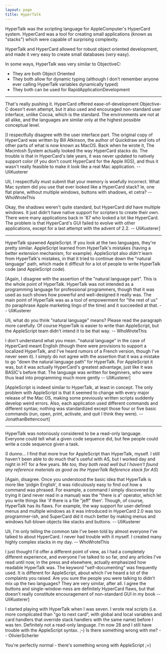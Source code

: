 ```yaml
---
layout: page
title: HyperTalk
---
```




HyperTalk was the scripting language for AppleComputer's HyperCard system. HyperCard was a tool for creating small applications (known as "stacks") which were capable of surprising complexity.

HyperTalk and HyperCard allowed for robust object oriented development, and made it very easy to create small databases (*very* easy).

In some ways, HyperTalk was very similar to ObjectiveC:


* They are both Object Oriented
* They both allow for dynamic typing (although I don't remember anyone ever calling HyperTalk variables dynamically typed)
* They both can be used for RapidApplicationDevelopment


----

That's really pushing it. HyperCard offered ease-of-development Objective-C doesn't even attempt, but it also used and encouraged non-standard user interface, unlike Cocoa, which is the standard. The environments are not at all alike, and the languages are similar only at the highest possible conceptual level.

[I respectfully disagree with the user interface part. The original copy of HyperCard was written by Bill Atkinson, the author of Quickdraw and lots of other parts of what is now known as MacOS. Back when he wrote it, The Macintosh System actually looked the way HyperCard stacks do. The trouble is that in HyperCard's late years, it was never updated to natively support color (if you don't count HyperCard for the Apple IIGS), and thus it wasn't really feasible to make it look like a real Mac application. -- UliKusterer

Uli, I respectfully must submit that your memory is woefully incorrect. What Mac system did you use that ever looked like a HyperCard stack? Ie, one flat plane, without multiple windows, buttons with shadows, et cetra? -- WhoWroteThis

Okay, the shadows weren't quite standard, but HyperCard *did* have multiple windows. It just didn't have native support for scripters to create their own. There were many applications back in '87 who looked a lot like HyperCard. The problem is that HyperCard's GUI failed to evolve with other applications, except for a last attempt with the advent of 2.2. -- UliKusterer]

----

HyperTalk spawned AppleScript. If you look at the two languages, they're pretty similar. AppleScript learned from HyperTalk's mistakes (having a better extension mechanism, for example). AppleScript also *didn't* learn from HyperTalk's mistakes, in that it tried to continue down the "natural language" path, which made it difficult for a lot of people to write HyperTalk code (and AppleScript code).

[Again, I disagree with the assertion of the "natural language part". This is the whole point of HyperTalk. HyperTalk was not intended as a programming language for professional programmers, though that it was used as such shows how powerful and well-designed it really was. The main point of HyperTalk was as a tool of empowerment for "the rest of us" (to paraphrase Apple marketing lingo of the time) and it succeeded at that. -- UliKusterer

Uli, what do you think "natural language" means? Please read the paragraph more carefully. Of course HyperTalk is easier to write than AppleScript, but the AppleScript team didn't intend it to be that way. -- WhoWroteThis

I don't understand what you mean. "natural language" in the case of HyperCard meant English (though there were provisions to support a localized HyperTalk, and I've heard rumors of a French version, though I've never seen it). I simply do not agree with the assertion that it was a mistake to go "down the natural language path" for HyperTalk. For AppleScript it was, but it was actually HyperCard's greatest advantage, just like it was BASIC's before that. The language was written for beginners, who were thus lead into programming much more gently -- UliKusterer]

[AppleScript is indeed similar to HyperTalk, at least in concept. The only problem with AppleScript is that it seemed to change with every major release of the Mac OS, making some previously written scripts suddenly develop weird errors. Also, each application used different commands and different syntax; nothing was standardized except those four or five basic commands (run, open, print, activate, and quit I think they were). -- JonathanBettencourt]

----

HyperTalk was notoriously considered to be a read-only language. Everyone could tell what a given code sequence did, but few people could write a code sequence given a task.

(I dunno... I find that more true for AppleScript than HyperTalk, myself. I still haven't been able to do much that's useful with AS, but I worked day and night in HT for a few years. *Me too, they both read well but I haven't found any reference materials as good as the HyperTalk Reference stack for AS*)

[Again, disagree. Once you understood the basic idea that HyperTalk is more like 'pidgin English', it was ridiculously easy to find out how a command was phrased. For example, a command I simply discovered by trying it (and never read in a manual) was the "there is a" operator, which let you write things like 'if there is a file "jeff" then'. Though, of course, HyperTalk has its flaws. For example, the way support for user-defined menus and multiple windows as it was introduced in HyperCard 2.0 was too programmer-ish, and SuperCard did it much better by making menus and windows full-blown objects like stacks and buttons. -- UliKusterer

Uli, I'm only telling the common tale I've been told by almost everyone I've talked to about HyperCard. I never had trouble with it myself. I created many highly complex stacks in my day. -- WhoWroteThis

I just thought I'd offer a different point of view, as I had a completely different experience, and everyone I've talked to so far, *and* any articles I've read until now, in the press and elsewhere, actually emphasized how readable HyperTalk was. The keyword "self-documenting" was frequently used. It is different for AppleScript, about which I've heard a lot of the complaints you raised. Are you sure the people you were talking to didn't mix up the two languages? They are very similar, after all. I agree the buttons and single-window-ness are definitely HyperCard flaws, but that doesn't really constitute encouragement of non-standard GUI in my book -- UliKusterer]

I started playing with HyperTalk when I was seven. I wrote real scripts (i.e. more complicated than "go to next card", with global and local variables and card handlers that override stack handlers with the same name) before I was ten. Definitely not a read-only language. I'm now 28 and I still have trouble with the AppleScript syntax. ;-) Is there something wrong with me? -- OlivierScherler

You're perfectly normal - there's something wrong with AppleScript ;=)

